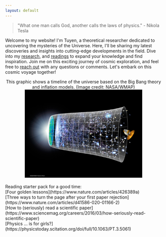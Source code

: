 ```yaml
---
layout: default
---
```


> "What one man calls God, another calls the laws of physics." - Nikola Tesla 

Welcome to my website! I'm Tuyen, a theoretical researcher dedicated to uncovering the mysteries of the Universe. Here, I'll be sharing my latest discoveries and insights into cutting-edge developments in the field. Dive into my [research](./research), and [readings](https://twitter.com/TuyenPh57861691) to expand your knowledge and find inspiration. Join me on this exciting journey of cosmic exploration, and feel free to [reach out](mailto:tuyenmpham92@gmail.com) with any questions or comments. Let's embark on this cosmic voyage together!

<center>This graphic shows a timeline of the universe based on the Big Bang theory and inflation models. (Image credit: NASA/WMAP)</center>
<center><img src="./assets/img/Timeline of the Universe.png"  width="75%"></center>

<br />
Reading starter pack for a good time: <br />
[Four golden lessons](https://www.nature.com/articles/426389a) <br />
[Three ways to turn the page after your first paper rejection](https://www.nature.com/articles/d41586-020-01166-2) <br />
[How to (seriously) read a scientific paper](https://www.sciencemag.org/careers/2016/03/how-seriously-read-scientific-paper) <br />
[Physics … is for girls?](https://physicstoday.scitation.org/doi/full/10.1063/PT.3.5061) <br />
